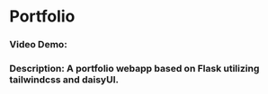 # Portfolio
### Video Demo:  <URL HERE>
### Description: A portfolio webapp based on Flask utilizing tailwindcss and daisyUI.
